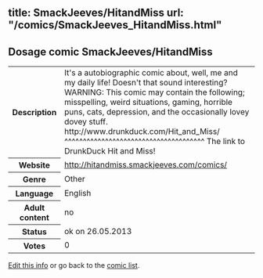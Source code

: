 title: SmackJeeves/HitandMiss
url: "/comics/SmackJeeves_HitandMiss.html"
---
Dosage comic SmackJeeves/HitandMiss
-----------------------------------------

<p id="msg"></p>
<script type="text/javascript">
if (window.location.search === '?edit_info_mail=sent_ok') {
  var elem = document.getElementById("msg");
  elem.innerHTML = 'Edited information sucessfully sent for review, which is usually done daily. Thanks!';
  elem.className = 'ok';
}
</script>
<table class="comicinfo">
<tr>
<th>Description</th><td>It's a autobiographic comic about, well, me and my daily life! Doesn't that sound interesting? WARNING: This comic may contain the following; misspelling, weird situations, gaming, horrible puns, cats, depression, and the occasionally lovey dovey stuff. http://www.drunkduck.com/Hit_and_Miss/ ^^^^^^^^^^^^^^^^^^^^^^^^^^^^^^^^^^^^^^ The link to DrunkDuck Hit and Miss!</td>
</tr>
<tr>
<th>Website</th><td><a href="http://hitandmiss.smackjeeves.com/comics/">http://hitandmiss.smackjeeves.com/comics/</a></td>
</tr>
<tr>
<th>Genre</th><td>Other</td>
</tr>
<tr>
<th>Language</th><td>English</td>
</tr>
<tr>
<th>Adult content</th><td>no</td>
</tr>
<tr>
<th>Status</th><td>ok on 26.05.2013</td>
</tr>
<tr>
<th>Votes</th><td>0</td>
</tr>
</table>

[Edit this info](SmackJeeves_HitandMiss_edit.html) or go back to the [comic list](../comic-index.html).
